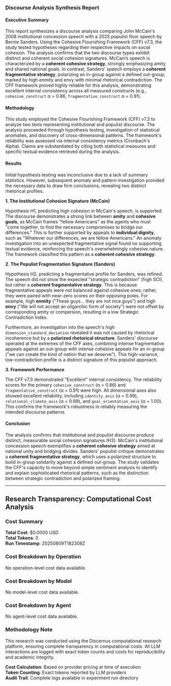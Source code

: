 ### **Discourse Analysis Synthesis Report**

#### **Executive Summary**

This report synthesizes a discourse analysis comparing John McCain's 2008 institutional concession speech with a 2025 populist floor speech by Bernie Sanders. Using the Cohesive Flourishing Framework (CFF) v7.3, the study tested hypotheses regarding their respective impacts on social cohesion. The analysis confirms that the two discourse types exhibit distinct and coherent social cohesion signatures. McCain’s speech is characterized by a **coherent cohesive strategy**, strongly emphasizing amity and shared national goals. In contrast, Sanders' speech employs a **coherent fragmentative strategy**, polarizing an in-group against a defined out-group, marked by high enmity and envy with minimal rhetorical contradiction. The CFF framework proved highly reliable for this analysis, demonstrating excellent internal consistency across all measured constructs (e.g., `cohesive_construct` α = 0.86, `fragmentative_construct` α = 0.91).

#### **Methodology**

This study employed the Cohesive Flourishing Framework (CFF) v7.3 to analyze two texts representing institutional and populist discourse. The analysis proceeded through hypothesis testing, investigation of statistical anomalies, and discovery of cross-dimensional patterns. The framework's reliability was assessed via internal consistency metrics (Cronbach's Alpha). Claims are substantiated by citing both statistical measures and specific textual evidence retrieved during the analysis.

#### **Results**

Initial hypothesis testing was inconclusive due to a lack of summary statistics. However, subsequent anomaly and pattern investigation provided the necessary data to draw firm conclusions, revealing two distinct rhetorical profiles.

**1. The Institutional Cohesion Signature (McCain)**

Hypothesis H1, predicting high cohesion in McCain's speech, is supported. The discourse demonstrates a strong link between **amity** and **cohesive goals**, as McCain frames "fellow Americans" as the agents who must "come together, to find the necessary compromises to bridge our differences." This is further supported by appeals to **individual dignity**, such as "Whatever our differences, we are fellow Americans." An anomaly investigation into an unexpected fragmentative signal found no supporting textual evidence, reinforcing the speech's overwhelmingly cohesive nature. The framework classified this pattern as a **coherent cohesive strategy**.

**2. The Populist Fragmentation Signature (Sanders)**

Hypothesis H2, predicting a fragmentative profile for Sanders, was refined. The speech did not show the expected "strategic contradiction" (high SCI), but rather a **coherent fragmentative strategy**. This is because fragmentative appeals were not balanced against cohesive ones; rather, they were paired with near-zero scores on their opposing poles. For example, high **enmity** ("These guys... they are not nice guys") and high **envy** ("We will not accept an oligarchic form of society") were not offset by corresponding amity or compersion, resulting in a low Strategic Contradiction Index.

Furthermore, an investigation into the speech's high `dimension_standard_deviation` revealed it was not caused by rhetorical incoherence but by a **polarized rhetorical structure**. Sanders' discourse operated at the extremes of the CFF axes, combining intense fragmentative appeals against an out-group with intense cohesive appeals for an in-group ("we can create the kind of nation that we deserve"). This high-variance, low-contradiction profile is a distinct signature of this populist approach.

**3. Framework Performance**

The CFF v7.3 demonstrated "Excellent" internal consistency. The reliability scores for the primary `cohesive_construct` (α = 0.86) and `fragmentative_construct` (α = 0.91) were high. All dimensional axes also showed excellent reliability, including `identity_axis` (α = 0.99), `relational_climate_axis` (α = 0.99), and `goal_orientation_axis` (α = 1.00). This confirms the framework's robustness in reliably measuring the intended discourse patterns.

#### **Conclusion**

The analysis confirms that institutional and populist discourse produce distinct, measurable social cohesion signatures (H3). McCain's institutional concession speech exemplifies a **coherent cohesive strategy** aimed at national unity and bridging divides. Sanders' populist critique demonstrates a **coherent fragmentative strategy**, which uses a polarized structure to build in-group solidarity against a defined out-group. The study validates the CFF's capacity to move beyond simple sentiment analysis to identify and explain sophisticated rhetorical patterns, such as the distinction between strategic contradiction and polarized framing.

---

## Research Transparency: Computational Cost Analysis

### Cost Summary
**Total Cost**: $0.0000 USD  
**Total Tokens**: 0  
**Run Timestamp**: 20250809T182308Z  

### Cost Breakdown by Operation
No operation-level cost data available.

### Cost Breakdown by Model
No model-level cost data available.

### Cost Breakdown by Agent
No agent-level cost data available.

### Methodology Note
This research was conducted using the Discernus computational research platform, ensuring complete transparency in computational costs. All LLM interactions are logged with exact token counts and costs for reproducibility and academic integrity.

**Cost Calculation**: Based on provider pricing at time of execution  
**Token Counting**: Exact tokens reported by LLM providers  
**Audit Trail**: Complete logs available in experiment run directory  
